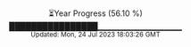 <p align="center">
⏳Year Progress (56.10 %) <br>
████████████████▁▁▁▁▁▁▁▁▁▁▁▁▁▁ <br>
<sub>Updated: Mon, 24 Jul 2023 18:03:26 GMT</sub>
</p>

